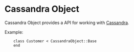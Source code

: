 # Cassandra Object

Cassandra Object provides a API for working with [Cassandra](http://incubator.apache.org/cassandra/).

Example:

        class Customer < CassandraObject::Base
        end

